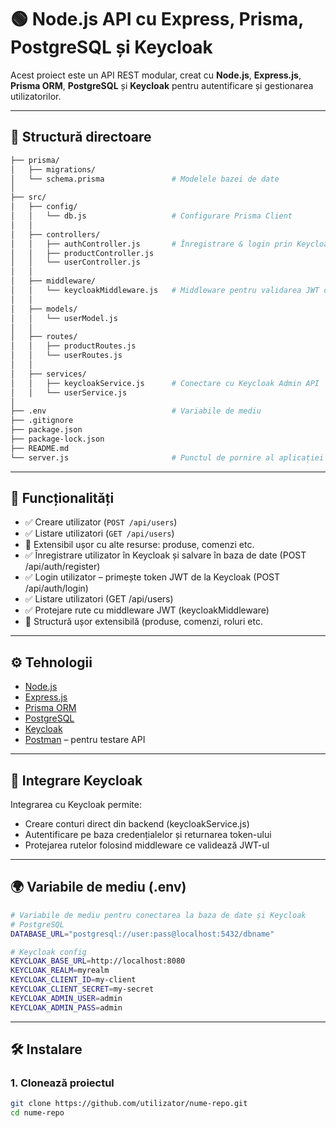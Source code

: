 # 🟢 Node.js API cu Express, Prisma, PostgreSQL și Keycloak

Acest proiect este un API REST modular, creat cu **Node.js**, **Express.js**, **Prisma ORM**, **PostgreSQL** și **Keycloak** pentru autentificare și gestionarea utilizatorilor.

---

## 📁 Structură directoare

```bash
├── prisma/
│   ├── migrations/
│   └── schema.prisma               # Modelele bazei de date
│
├── src/
│   ├── config/
│   │   └── db.js                   # Configurare Prisma Client
│   │
│   ├── controllers/
│   │   ├── authController.js       # Înregistrare & login prin Keycloak
│   │   ├── productController.js
│   │   └── userController.js
│   │
│   ├── middleware/
│   │   └── keycloakMiddleware.js   # Middleware pentru validarea JWT din Keycloak
│   │
│   ├── models/
│   │   └── userModel.js
│   │
│   ├── routes/
│   │   ├── productRoutes.js
│   │   └── userRoutes.js
│   │
│   ├── services/
│   │   ├── keycloakService.js      # Conectare cu Keycloak Admin API
│   │   └── userService.js
│
├── .env                            # Variabile de mediu
├── .gitignore
├── package.json
├── package-lock.json
├── README.md
└── server.js                       # Punctul de pornire al aplicației

```
---

## 🚀 Funcționalități

- ✅ Creare utilizator (`POST /api/users`)
- ✅ Listare utilizatori (`GET /api/users`)
- 🔄 Extensibil ușor cu alte resurse: produse, comenzi etc.
- ✅ Înregistrare utilizator în Keycloak și salvare în baza de date (POST /api/auth/register)
- ✅ Login utilizator – primește token JWT de la Keycloak (POST /api/auth/login)
- ✅ Listare utilizatori (GET /api/users)
- ✅ Protejare rute cu middleware JWT (keycloakMiddleware)
- 🔄 Structură ușor extensibilă (produse, comenzi, roluri etc.

---

## ⚙️ Tehnologii

- [Node.js](https://nodejs.org/)
- [Express.js](https://expressjs.com/)
- [Prisma ORM](https://www.prisma.io/)
- [PostgreSQL](https://www.postgresql.org/)
- [Keycloak](https://www.keycloak.org/)
- [Postman](https://www.postman.com/) – pentru testare API

---

## 🔐 Integrare Keycloak
Integrarea cu Keycloak permite:
- Creare conturi direct din backend (keycloakService.js)
- Autentificare pe baza credențialelor și returnarea token-ului
- Protejarea rutelor folosind middleware ce validează JWT-ul

---

## 🌍 Variabile de mediu (.env)
```bash
# Variabile de mediu pentru conectarea la baza de date și Keycloak
# PostgreSQL
DATABASE_URL="postgresql://user:pass@localhost:5432/dbname"

# Keycloak config
KEYCLOAK_BASE_URL=http://localhost:8080
KEYCLOAK_REALM=myrealm
KEYCLOAK_CLIENT_ID=my-client
KEYCLOAK_CLIENT_SECRET=my-secret
KEYCLOAK_ADMIN_USER=admin
KEYCLOAK_ADMIN_PASS=admin
```
---

## 🛠️ Instalare

### 1. Clonează proiectul

```bash
git clone https://github.com/utilizator/nume-repo.git
cd nume-repo
